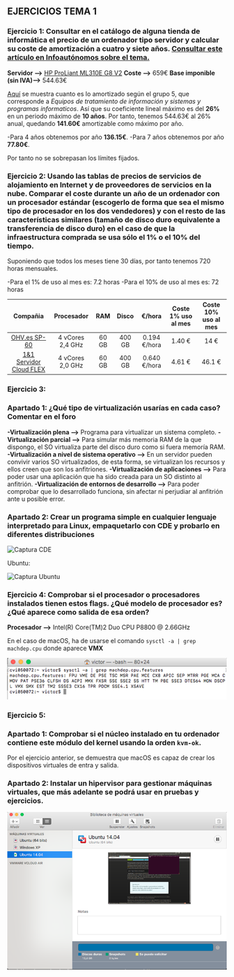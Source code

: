 ## EJERCICIOS TEMA 1


### Ejercicio 1: Consultar en el catálogo de alguna tienda de informática el precio de un ordenador tipo servidor y calcular su coste de amortización a cuatro y siete años. [Consultar este artículo en Infoautónomos sobre el tema.](http://infoautonomos.eleconomista.es/consultas-a-la-comunidad/988/)

**Servidor -->** [HP ProLiant ML310E G8 V2](https://www.pccomponentes.com/hp-proliant-ml310e-g8-v2-intel-xeon-e3-1220v3-4gb-1tb)
**Coste -->** 659€
**Base imponible (sin IVA)-->** 544.63€

[Aquí](https://ayuda.cuentica.com/tabla-anos-porcentajes-amortizacion-simplificada-autonomos-y-profesionales/) se muestra cuanto es lo amortizado según el grupo 5, que corresponde a *Equipos de tratamiento de información y sistemas y programas informaticos*.
Así que su coeficiente lineal máximo es del **26%** en un periodo máximo de **10 años**.
Por tanto, tenemos 544.63€ al 26% anual, quedando **141.60€** amortizable como máximo por año.

-Para 4 años obtenemos por año **136.15€**.
-Para 7 años obtenemos por año **77.80€**.

Por tanto no se sobrepasan los límites fijados.

### Ejercicio 2: Usando las tablas de precios de servicios de alojamiento en Internet y de proveedores de servicios en la nube. Comparar el coste durante un año de un ordenador con un procesador estándar (escogerlo de forma que sea el mismo tipo de procesador en los dos vendedores) y con el resto de las características similares (tamaño de disco duro equivalente a transferencia de disco duro) en el caso de que la infraestructura comprada se usa sólo el 1% o el 10% del tiempo.

Suponiendo que todos los meses tiene 30 días, por tanto tenemos 720 horas mensuales.

-Para el 1% de uso al mes es: 7.2 horas
-Para el 10% de uso al mes es: 72 horas

| Compañia  | Procesador | RAM | Disco | €/hora | Coste 1% uso al mes | Coste 10% uso al mes |
|:-:|:-:|:-:|:-:|:-:|:-:|:-:|
| [OHV.es SP-60](https://www.ovh.es/vps/vps-cloud-ram.xml)  | 4 vCores 2,4 GHz | 60 GB | 400 GB | 0.194 €/hora | 1.40 € | 14 € | 
| [1&1 Servidor Cloud FLEX](https://www.1and1.es/costs?__lf=Order-Tariff) | 4 vCores 2,0 GHz | 60 GB | 400 GB| 0.640 €/hora | 4.61 € | 46.1 € |


### Ejercicio 3:

### Apartado 1: ¿Qué tipo de virtualización usarías en cada caso? Comentar en el foro

**-Virtualización plena -->** Programa para virtualizar un sistema completo.
**-Virtualización parcial -->** Para simular más memoria RAM de la que dispongo, el SO virtualiza parte del disco duro como si fuera memoría RAM.
**-Virtualización a nivel de sistema operativo -->** En un servidor pueden convivir varios SO virtualizados, de esta forma, se virtualizan los recursos y ellos creen que son los anfitriones.
**-Virtualización de aplicaciones -->** Para poder usar una aplicación que ha sido creada para un SO distinto al anfitrión.
**-Virtualización de entornos de desarrollo -->** Para poder comprobar que lo desarrollado funciona, sin afectar ni perjudiar al anfitrión ante u posible error.


### Apartado 2: Crear un programa simple en cualquier lenguaje interpretado para Linux, empaquetarlo con CDE y probarlo en diferentes distribuciones



![Captura CDE]()

Ubuntu:

![Captura Ubuntu]()



### Ejercicio 4: Comprobar si el procesador o procesadores instalados tienen estos flags. ¿Qué modelo de procesador es? ¿Qué aparece como salida de esa orden?

**Procesador -->** Intel(R) Core(TM)2 Duo CPU     P8800  @ 2.66GHz

En el caso de macOS, ha de usarse el comando ```sysctl -a | grep machdep.cpu``` donde aparece **VMX**

![Captura sysctl -a | grep machdep.cpu](Capturas/Ejercicio4.png)


### Ejercicio 5:

### Apartado 1: Comprobar si el núcleo instalado en tu ordenador contiene este módulo del kernel usando la orden ```kvm-ok```.

Por el ejercicio anterior, se demuestra que macOS es capaz de crear los dispositivos virtuales de entra y salida.

### Apartado 2: Instalar un hipervisor para gestionar máquinas virtuales, que más adelante se podrá usar en pruebas y ejercicios.

![VMware Fusion](Capturas/Ejercicio5.2.png)

